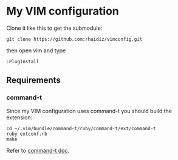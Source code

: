 # My VIM configuration

Clone it like this to get the submodule:

    git clone https://github.com:rhaidiz/vimconfig.git

then open vim and type

    :PlugInstall

## Requirements

### command-t

Since my VIM configuration uses command-t you should build the extension:

    cd ~/.vim/bundle/command-t/ruby/command-t/ext/command-t
    ruby extconf.rb
    make

Refer to [command-t doc](https://github.com/wincent/command-t/blob/master/doc/command-t.txt).

